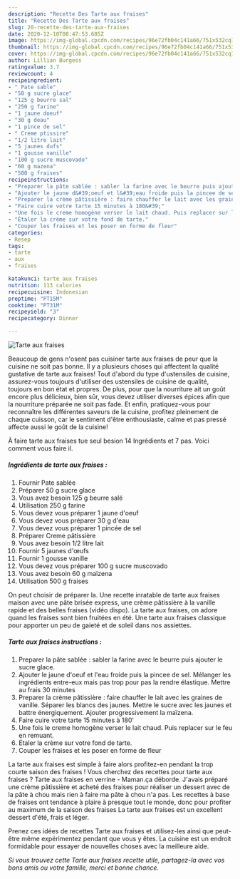 ```yaml
---
description: "Recette Des Tarte aux fraises"
title: "Recette Des Tarte aux fraises"
slug: 20-recette-des-tarte-aux-fraises
date: 2020-12-10T08:47:53.685Z
image: https://img-global.cpcdn.com/recipes/96e72fb04c141a66/751x532cq70/tarte-aux-fraises-photo-principale-de-la-recette.jpg
thumbnail: https://img-global.cpcdn.com/recipes/96e72fb04c141a66/751x532cq70/tarte-aux-fraises-photo-principale-de-la-recette.jpg
cover: https://img-global.cpcdn.com/recipes/96e72fb04c141a66/751x532cq70/tarte-aux-fraises-photo-principale-de-la-recette.jpg
author: Lillian Burgess
ratingvalue: 3.7
reviewcount: 4
recipeingredient:
- " Pate sable"
- "50 g sucre glace"
- "125 g beurre sal"
- "250 g farine"
- "1 jaune doeuf"
- "30 g deau"
- "1 pince de sel"
- " Creme ptissire"
- "1/2 litre lait"
- "5 jaunes dufs"
- "1 gousse vanille"
- "100 g sucre muscovado"
- "60 g mazena"
- "500 g fraises"
recipeinstructions:
- "Preparer la pâte sablée : sabler la farine avec le beurre puis ajouter le sucre glace."
- "Ajouter le jaune d&#39;oeuf et l&#39;eau froide puis la pincee de sel. Mélanger les ingrédients entre-eux mais pas trop pour pas la rendre élastique. Mettre au frais 30 minutes"
- "Preparer la crème pâtissière : faire chauffer le lait avec les graines de vanille. Séparer les blancs des jaunes. Mettre le sucre avec les jaunes et battre énergiquement. Ajouter progressivement la maïzena."
- "Faire cuire votre tarte 15 minutes à 180&#39;"
- "Une fois le creme homogène verser le lait chaud. Puis replacer sur le feu en remuant."
- "Étaler la crème sur votre fond de tarte."
- "Couper les fraises et les poser en forme de fleur"
categories:
- Resep
tags:
- tarte
- aux
- fraises

katakunci: tarte aux fraises 
nutrition: 113 calories
recipecuisine: Indonesian
preptime: "PT15M"
cooktime: "PT31M"
recipeyield: "3"
recipecategory: Dinner

---
```



![Tarte aux fraises](https://img-global.cpcdn.com/recipes/96e72fb04c141a66/751x532cq70/tarte-aux-fraises-photo-principale-de-la-recette.jpg)

Beaucoup de gens n'osent pas cuisiner tarte aux fraises de peur que la cuisine ne soit pas bonne. Il y a plusieurs choses qui affectent la qualité gustative de tarte aux fraises! Tout d'abord du type d'ustensiles de cuisine, assurez-vous toujours d'utiliser des ustensiles de cuisine de qualité, toujours en bon état et propres. De plus, pour que la nourriture ait un goût encore plus délicieux, bien sûr, vous devez utiliser diverses épices afin que la nourriture préparée ne soit pas fade. Et enfin, pratiquez-vous pour reconnaître les différentes saveurs de la cuisine, profitez pleinement de chaque cuisson, car le sentiment d'être enthousiaste, calme et pas pressé affecte aussi le goût de la cuisine!

<!--inarticleads1-->

À faire tarte aux fraises tue seul besion 14 Ingrédients et 7 pas. Voici comment vous faire il.

##### Ingrédients de tarte aux fraises :

1. Fournir  Pate sablée
1. Préparer 50 g sucre glace
1. Vous avez besoin 125 g beurre salé
1. Utilisation 250 g farine
1. Vous devez vous préparer 1 jaune d&#39;oeuf
1. Vous devez vous préparer 30 g d&#39;eau
1. Vous devez vous préparer 1 pincée de sel
1. Préparer  Creme pâtissière
1. Vous avez besoin 1/2 litre lait
1. Fournir 5 jaunes d&#39;œufs
1. Fournir 1 gousse vanille
1. Vous devez vous préparer 100 g sucre muscovado
1. Vous avez besoin 60 g maïzena
1. Utilisation 500 g fraises


On peut choisir de préparer la. Une recette inratable de tarte aux fraises maison avec une pâte brisée express, une crème pâtissière à la vanille rapide et des belles fraises (vidéo dispo). La tarte aux fraises, on adore quand les fraises sont bien fruitées en été. Une tarte aux fraises classique pour apporter un peu de gaieté et de soleil dans nos assiettes. 

<!--inarticleads2-->

##### Tarte aux fraises instructions :

1. Preparer la pâte sablée : sabler la farine avec le beurre puis ajouter le sucre glace.
1. Ajouter le jaune d&#39;oeuf et l&#39;eau froide puis la pincee de sel. Mélanger les ingrédients entre-eux mais pas trop pour pas la rendre élastique. Mettre au frais 30 minutes
1. Preparer la crème pâtissière : faire chauffer le lait avec les graines de vanille. Séparer les blancs des jaunes. Mettre le sucre avec les jaunes et battre énergiquement. Ajouter progressivement la maïzena.
1. Faire cuire votre tarte 15 minutes à 180&#39;
1. Une fois le creme homogène verser le lait chaud. Puis replacer sur le feu en remuant.
1. Étaler la crème sur votre fond de tarte.
1. Couper les fraises et les poser en forme de fleur


La tarte aux fraises est simple à faire alors profitez-en pendant la trop courte saison des fraises ! Vous cherchez des recettes pour tarte aux fraises ? Tarte aux fraises en verrine - Maman.ça déborde. J&#39;avais préparé une crème pâtissière et acheté des fraises pour réaliser un dessert avec de la pâte à chou mais rien à faire ma pâte à chou n&#39;a pas. Les recettes à base de fraises ont tendance à plaire à presque tout le monde, donc pour profiter au maximum de la saison des fraises La tarte aux fraises est un excellent dessert d&#39;été, frais et léger. 

<!--inarticleads1-->

<p>
Prenez ces idées de recettes Tarte aux fraises et utilisez-les ainsi que peut-être même expérimentez pendant que vous y êtes. La cuisine est un endroit formidable pour essayer de nouvelles choses avec la meilleure aide.
</p>

<p>
<i>Si vous trouvez cette Tarte aux fraises recette utile, partagez-la avec vos bons amis ou votre famille, merci et bonne chance.</i>
</p>
